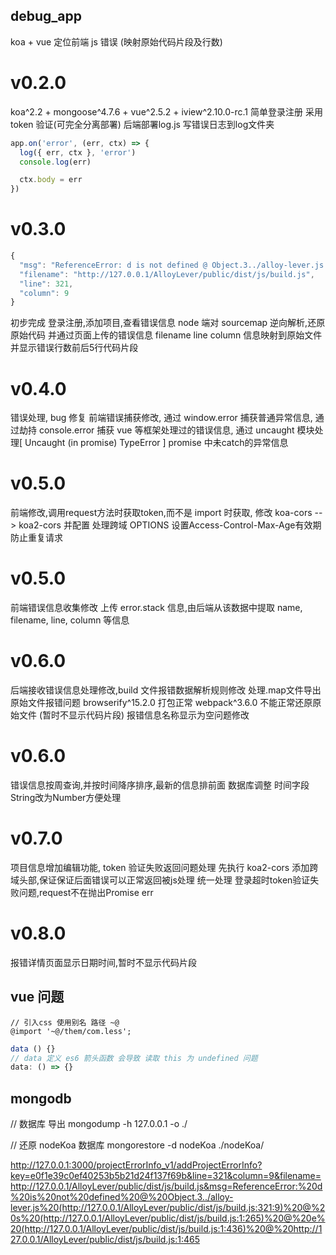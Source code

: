 ## debug_app

koa + vue 定位前端 js 错误 (映射原始代码片段及行数)
# v0.2.0

koa^2.2 + mongoose^4.7.6 + vue^2.5.2 + iview^2.10.0-rc.1 简单登录注册 采用 token 验证(可完全分离部署)
后端部署log.js 写错误日志到log文件夹

``` js
app.on('error', (err, ctx) => {
  log({ err, ctx }, 'error')
  console.log(err)

  ctx.body = err
})
```
# v0.3.0

``` js
{
  "msg": "ReferenceError: d is not defined @ Object.3../alloy-lever.js (http://127.0.0.1/AlloyLever/public/dist/js/build.js:321:9) @ s (http://127.0.0.1/AlloyLever/public/dist/js/build.js:1:265) @ e (http://127.0.0.1/AlloyLever/public/dist/js/build.js:1:436) @ http://127.0.0.1/AlloyLever/public/dist/js/build.js:1:465",
  "filename": "http://127.0.0.1/AlloyLever/public/dist/js/build.js",
  "line": 321,
  "column": 9
}
```
初步完成 登录注册,添加项目,查看错误信息
node 端对 sourcemap 逆向解析,还原原始代码
并通过页面上传的错误信息 filename line column 信息映射到原始文件
并显示错误行数前后5行代码片段

# v0.4.0

错误处理, bug 修复
前端错误捕获修改,
通过 window.error 捕获普通异常信息,
通过劫持 console.error 捕获 vue 等框架处理过的错误信息,
通过 uncaught 模块处理[ Uncaught (in promise) TypeError ] promise 中未catch的异常信息

# v0.5.0

前端修改,调用request方法时获取token,而不是 import 时获取,
修改 koa-cors --> koa2-cors 并配置
处理跨域 OPTIONS 设置Access-Control-Max-Age有效期防止重复请求

# v0.5.0

前端错误信息收集修改 上传 error.stack 信息,由后端从该数据中提取 name, filename, line, column 等信息

# v0.6.0

后端接收错误信息处理修改,build 文件报错数据解析规则修改
处理.map文件导出原始文件报错问题
browserify^15.2.0 打包正常 webpack^3.6.0 不能正常还原原始文件 (暂时不显示代码片段)
报错信息名称显示为空问题修改

# v0.6.0

错误信息按周查询,并按时间降序排序,最新的信息排前面
数据库调整 时间字段String改为Number方便处理

# v0.7.0

项目信息增加编辑功能,
token 验证失败返回问题处理 先执行 koa2-cors 添加跨域头部,保证保证后面错误可以正常返回被js处理
统一处理 登录超时token验证失败问题,request不在抛出Promise err

# v0.8.0

报错详情页面显示日期时间,暂时不显示代码片段

## vue 问题
```less
// 引入css 使用别名 路径 ~@
@import '~@/them/com.less';
```
```js
data () {}
// data 定义 es6 箭头函数 会导致 读取 this 为 undefined 问题
data: () => {}
```
## mongodb

// 数据库 导出
mongodump -h 127.0.0.1 -o ./

// 还原 nodeKoa 数据库
mongorestore -d nodeKoa ./nodeKoa/

http://127.0.0.1:3000/projectErrorInfo_v1/addProjectErrorInfo?key=e0f1e39c0ef40253b5b21d24f137f69b&line=321&column=9&filename=http://127.0.0.1/AlloyLever/public/dist/js/build.js&msg=ReferenceError:%20d%20is%20not%20defined%20@%20Object.3../alloy-lever.js%20(http://127.0.0.1/AlloyLever/public/dist/js/build.js:321:9)%20@%20s%20(http://127.0.0.1/AlloyLever/public/dist/js/build.js:1:265)%20@%20e%20(http://127.0.0.1/AlloyLever/public/dist/js/build.js:1:436)%20@%20http://127.0.0.1/AlloyLever/public/dist/js/build.js:1:465
